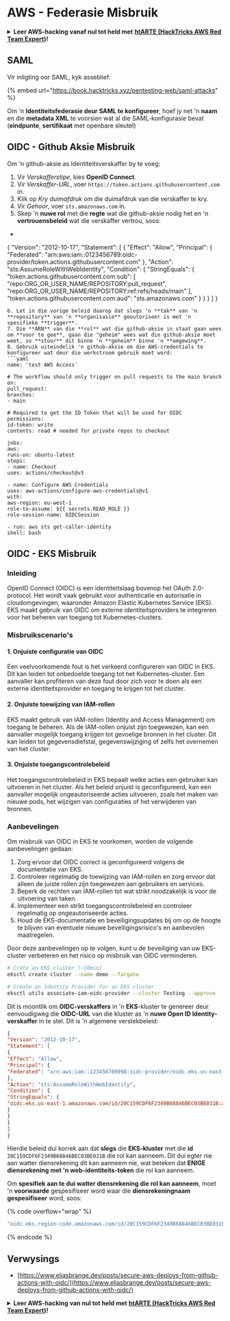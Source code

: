# AWS - Federasie Misbruik

<details>

<summary><strong>Leer AWS-hacking vanaf nul tot held met</strong> <a href="https://training.hacktricks.xyz/courses/arte"><strong>htARTE (HackTricks AWS Red Team Expert)</strong></a><strong>!</strong></summary>

Ander maniere om HackTricks te ondersteun:

* As jy wil sien dat jou **maatskappy geadverteer word in HackTricks** of **HackTricks aflaai in PDF-formaat**, kyk na die [**SUBSCRIPTION PLANS**](https://github.com/sponsors/carlospolop)!
* Kry die [**amptelike PEASS & HackTricks swag**](https://peass.creator-spring.com)
* Ontdek [**The PEASS Family**](https://opensea.io/collection/the-peass-family), ons versameling eksklusiewe [**NFTs**](https://opensea.io/collection/the-peass-family)
* **Sluit aan by die** 💬 [**Discord-groep**](https://discord.gg/hRep4RUj7f) of die [**telegram-groep**](https://t.me/peass) of **volg** ons op **Twitter** 🐦 [**@hacktricks_live**](https://twitter.com/hacktricks_live)**.**
* **Deel jou hacking-truuks deur PR's in te dien by die** [**HackTricks**](https://github.com/carlospolop/hacktricks) en [**HackTricks Cloud**](https://github.com/carlospolop/hacktricks-cloud) github-opslag.

</details>

## SAML

Vir inligting oor SAML, kyk asseblief:

{% embed url="https://book.hacktricks.xyz/pentesting-web/saml-attacks" %}

Om 'n **Identiteitsfederasie deur SAML te konfigureer**, hoef jy net 'n **naam** en die **metadata XML** te voorsien wat al die SAML-konfigurasie bevat (**eindpunte**, **sertifikaat** met openbare sleutel)

## OIDC - Github Aksie Misbruik

Om 'n github-aksie as Identiteitsverskaffer by te voeg:

1. Vir _Verskafferstipe_, kies **OpenID Connect**.
2. Vir _Verskaffer-URL_, voer `https://token.actions.githubusercontent.com` in.
3. Klik op _Kry duimafdruk_ om die duimafdruk van die verskaffer te kry.
4. Vir _Gehoor_, voer `sts.amazonaws.com` in.
5. Skep 'n **nuwe rol** met die **regte** wat die github-aksie nodig het en 'n **vertrouensbeleid** wat die verskaffer vertrou, soos:
* ```json
{
"Version": "2012-10-17",
"Statement": [
{
"Effect": "Allow",
"Principal": {
"Federated": "arn:aws:iam::0123456789:oidc-provider/token.actions.githubusercontent.com"
},
"Action": "sts:AssumeRoleWithWebIdentity",
"Condition": {
"StringEquals": {
"token.actions.githubusercontent.com:sub": [
"repo:ORG_OR_USER_NAME/REPOSITORY:pull_request",
"repo:ORG_OR_USER_NAME/REPOSITORY:ref:refs/heads/main"
],
"token.actions.githubusercontent.com:aud": "sts.amazonaws.com"
}
}
}
]
}
```
6. Let in die vorige beleid daarop dat slegs 'n **tak** van 'n **repository** van 'n **organisasie** geoutoriseer is met 'n spesifieke **trigger**.
7. Die **ARN** van die **rol** wat die github-aksie in staat gaan wees om **voor te gee**, gaan die "geheim" wees wat die github-aksie moet weet, so **stoor** dit binne 'n **geheim** binne 'n **omgewing**.
8. Gebruik uiteindelik 'n github-aksie om die AWS-credentials te konfigureer wat deur die werkstroom gebruik moet word:
```yaml
name: 'test AWS Access'

# The workflow should only trigger on pull requests to the main branch
on:
pull_request:
branches:
- main

# Required to get the ID Token that will be used for OIDC
permissions:
id-token: write
contents: read # needed for private repos to checkout

jobs:
aws:
runs-on: ubuntu-latest
steps:
- name: Checkout
uses: actions/checkout@v3

- name: Configure AWS Credentials
uses: aws-actions/configure-aws-credentials@v1
with:
aws-region: eu-west-1
role-to-assume: ${{ secrets.READ_ROLE }}
role-session-name: OIDCSession

- run: aws sts get-caller-identity
shell: bash
```
## OIDC - EKS Misbruik

### Inleiding

OpenID Connect (OIDC) is een identiteitslaag bovenop het OAuth 2.0-protocol. Het wordt vaak gebruikt voor authenticatie en autorisatie in cloudomgevingen, waaronder Amazon Elastic Kubernetes Service (EKS). EKS maakt gebruik van OIDC om externe identiteitsproviders te integreren voor het beheren van toegang tot Kubernetes-clusters.

### Misbruikscenario's

#### 1. Onjuiste configuratie van OIDC

Een veelvoorkomende fout is het verkeerd configureren van OIDC in EKS. Dit kan leiden tot onbedoelde toegang tot het Kubernetes-cluster. Een aanvaller kan profiteren van deze fout door zich voor te doen als een externe identiteitsprovider en toegang te krijgen tot het cluster.

#### 2. Onjuiste toewijzing van IAM-rollen

EKS maakt gebruik van IAM-rollen (Identity and Access Management) om toegang te beheren. Als de IAM-rollen onjuist zijn toegewezen, kan een aanvaller mogelijk toegang krijgen tot gevoelige bronnen in het cluster. Dit kan leiden tot gegevensdiefstal, gegevenswijziging of zelfs het overnemen van het cluster.

#### 3. Onjuiste toegangscontrolebeleid

Het toegangscontrolebeleid in EKS bepaalt welke acties een gebruiker kan uitvoeren in het cluster. Als het beleid onjuist is geconfigureerd, kan een aanvaller mogelijk ongeautoriseerde acties uitvoeren, zoals het maken van nieuwe pods, het wijzigen van configuraties of het verwijderen van bronnen.

### Aanbevelingen

Om misbruik van OIDC in EKS te voorkomen, worden de volgende aanbevelingen gedaan:

1. Zorg ervoor dat OIDC correct is geconfigureerd volgens de documentatie van EKS.
2. Controleer regelmatig de toewijzing van IAM-rollen en zorg ervoor dat alleen de juiste rollen zijn toegewezen aan gebruikers en services.
3. Beperk de rechten van IAM-rollen tot wat strikt noodzakelijk is voor de uitvoering van taken.
4. Implementeer een strikt toegangscontrolebeleid en controleer regelmatig op ongeautoriseerde acties.
5. Houd de EKS-documentatie en beveiligingsupdates bij om op de hoogte te blijven van eventuele nieuwe beveiligingsrisico's en aanbevolen maatregelen.

Door deze aanbevelingen op te volgen, kunt u de beveiliging van uw EKS-cluster verbeteren en het risico op misbruik van OIDC verminderen.
```bash
# Crate an EKS cluster (~10min)
eksctl create cluster --name demo --fargate
```

```bash
# Create an Identity Provider for an EKS cluster
eksctl utils associate-iam-oidc-provider --cluster Testing --approve
```
Dit is moontlik om **OIDC-verskaffers** in 'n **EKS**-kluster te genereer deur eenvoudigweg die **OIDC-URL** van die kluster as 'n **nuwe Open ID Identity-verskaffer** in te stel. Dit is 'n algemene verstekbeleid:
```json
{
"Version": "2012-10-17",
"Statement": [
{
"Effect": "Allow",
"Principal": {
"Federated": "arn:aws:iam::123456789098:oidc-provider/oidc.eks.us-east-1.amazonaws.com/id/20C159CDF6F2349B68846BEC03BE031B"
},
"Action": "sts:AssumeRoleWithWebIdentity",
"Condition": {
"StringEquals": {
"oidc.eks.us-east-1.amazonaws.com/id/20C159CDF6F2349B68846BEC03BE031B:aud": "sts.amazonaws.com"
}
}
}
]
}
```
Hierdie beleid dui korrek aan dat **slegs** die **EKS-kluster** met die **id** `20C159CDF6F2349B68846BEC03BE031B` die rol kan aanneem. Dit dui egter nie aan watter diensrekening dit kan aanneem nie, wat beteken dat **ENIGE diensrekening met 'n web-identiteits-token** die rol kan aanneem.

Om **spesifiek aan te dui watter diensrekening die rol kan aanneem**, moet 'n **voorwaarde** gespesifiseer word waar die **diensrekeningnaam gespesifiseer** word, soos:&#x20;

{% code overflow="wrap" %}
```bash
"oidc.eks.region-code.amazonaws.com/id/20C159CDF6F2349B68846BEC03BE031B:sub": "system:serviceaccount:default:my-service-account",
```
{% endcode %}

## Verwysings

* [https://www.eliasbrange.dev/posts/secure-aws-deploys-from-github-actions-with-oidc/](https://www.eliasbrange.dev/posts/secure-aws-deploys-from-github-actions-with-oidc/)

<details>

<summary><strong>Leer AWS-hacking van nul tot held met</strong> <a href="https://training.hacktricks.xyz/courses/arte"><strong>htARTE (HackTricks AWS Red Team Expert)</strong></a><strong>!</strong></summary>

Ander maniere om HackTricks te ondersteun:

* As jy jou **maatskappy geadverteer wil sien in HackTricks** of **HackTricks in PDF wil aflaai**, kyk na die [**SUBSCRIPTION PLANS**](https://github.com/sponsors/carlospolop)!
* Kry die [**amptelike PEASS & HackTricks swag**](https://peass.creator-spring.com)
* Ontdek [**The PEASS Family**](https://opensea.io/collection/the-peass-family), ons versameling eksklusiewe [**NFTs**](https://opensea.io/collection/the-peass-family)
* **Sluit aan by die** 💬 [**Discord-groep**](https://discord.gg/hRep4RUj7f) of die [**telegram-groep**](https://t.me/peass) of **volg** ons op **Twitter** 🐦 [**@hacktricks_live**](https://twitter.com/hacktricks_live)**.**
* **Deel jou hacking-truuks deur PR's in te dien by die** [**HackTricks**](https://github.com/carlospolop/hacktricks) en [**HackTricks Cloud**](https://github.com/carlospolop/hacktricks-cloud) github-repos.

</details>
